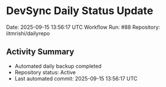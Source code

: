 # DevSync Daily Status Update
Date: 2025-09-15 13:56:17 UTC
Workflow Run: #88
Repository: iitmrishi/dailyrepo

## Activity Summary
- Automated daily backup completed
- Repository status: Active
- Last automated commit: 2025-09-15 13:56:17 UTC
